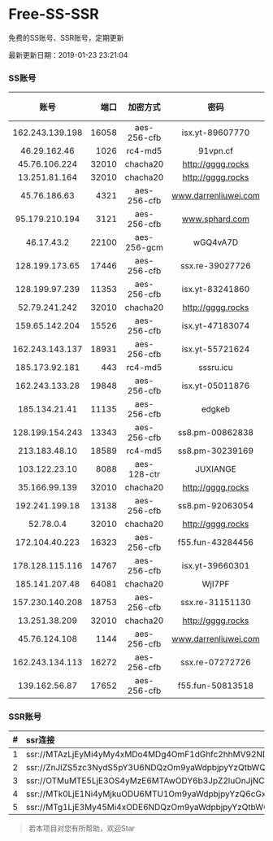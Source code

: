 # Free-SS-SSR

免费的SS账号、SSR账号，定期更新

最新更新日期：2019-01-23 23:21:04 

### SS账号

|账号|端口|加密方式|密码|更新时间|国家|
|:-----:|-----:|:----:|:----:|:----:|:----:|
|162.243.139.198|16058|aes-256-cfb|isx.yt-89607770|23:17:04|US|
|46.29.162.46|1026|rc4-md5|91vpn.cf|23:17:22|RU|
|45.76.106.224|32010|chacha20|http://gggg.rocks|23:17:12|JP|
|13.251.81.164|32010|chacha20|http://gggg.rocks|23:17:17|SG|
|45.76.186.63|4321|aes-256-cfb|www.darrenliuwei.com|23:17:15|SG|
|95.179.210.194|3121|aes-256-cfb|www.sphard.com|23:17:12|FR|
|46.17.43.2|22100|aes-256-gcm|wGQ4vA7D|23:17:13|RU|
|128.199.173.65|17446|aes-256-cfb|ssx.re-39027726|23:17:06|SG|
|128.199.97.239|11353|aes-256-cfb|isx.yt-83241860|23:17:05|SG|
|52.79.241.242|32010|chacha20|http://gggg.rocks|23:17:14|KR|
|159.65.142.204|15526|aes-256-cfb|isx.yt-47183074|23:17:05|SG|
|162.243.143.137|18931|aes-256-cfb|isx.yt-55721624|23:17:04|US|
|185.173.92.181|443|rc4-md5|sssru.icu|23:17:19|RU|
|162.243.133.28|19848|aes-256-cfb|isx.yt-05011876|23:17:04|US|
|185.134.21.41|11135|aes-256-cfb|edgkeb|23:17:14|GB|
|128.199.154.243|13343|aes-256-cfb|ss8.pm-00862838|23:17:06|SG|
|213.183.48.10|18589|rc4-md5|ss8.pm-30239169|23:17:05|RU|
|103.122.23.10|8088|aes-128-ctr|JUXIANGE|23:17:08|US|
|35.166.99.139|32010|chacha20|http://gggg.rocks|23:17:15|US|
|192.241.199.18|13138|aes-256-cfb|ss8.pm-92063054|23:17:05|US|
|52.78.0.4|32010|chacha20|http://gggg.rocks|23:17:13|KR|
|172.104.40.223|16323|aes-256-cfb|f55.fun-43284456|23:17:05|SG|
|178.128.115.116|14767|aes-256-cfb|isx.yt-39660301|23:17:05|SG|
|185.141.207.48|64081|chacha20|WjI7PF|23:17:14|GB|
|157.230.140.208|18753|aes-256-cfb|ssx.re-31151130|23:17:07|US|
|13.251.38.209|32010|chacha20|http://gggg.rocks|23:17:07|SG|
|45.76.124.108|1144|aes-256-cfb|www.darrenliuwei.com|23:17:07|AU|
|162.243.134.113|16272|aes-256-cfb|ssx.re-07272726|23:17:05|US|
|139.162.56.87|17652|aes-256-cfb|f55.fun-50813518|23:17:05|SG|


### SSR账号

|#|ssr连接|
|:-----|:-----|
|1|ssr://MTAzLjEyMi4yMy4xMDo4MDg4OmF1dGhfc2hhMV92NDphZXMtMTI4LWN0cjpwbGFpbjpTbFZZU1VGT1IwVS8_b2Jmc3BhcmFtPTVweTY1Wnk2NXJXTDZLLUVPbWgwZEhBNkx5OTBMbU51TDBWb1pHMVVlR1UmcHJvdG9wYXJhbT1NVERsaFlNeGRPYXpxT1dHakRwb2RIUndPaTh2ZEM1amJpOVNaVVZSV25oeiZyZW1hcmtzPVUxTlNWRTlQVEY5T2IyUmxPdVM2bXVXa3F1V2NzT1dNdWlBJmdyb3VwPVYxZFhMbE5UVWxOVVQwOU1Ma05QVFE|
|2|ssr://ZnJlZS5zc3NydS5pY3U6NDQzOm9yaWdpbjpyYzQtbWQ1Omh0dHBfc2ltcGxlOmMzTnpjblV1YVdOMS8_cmVtYXJrcz1VMU5TVkU5UFRGOU9iMlJsT3VTX2hPZTlsLWFXcnlBJmdyb3VwPVYxZFhMbE5UVWxOVVQwOU1Ma05QVFE|
|3|ssr://OTMuMTE5LjE3OS4yMzE6MTAwODY6b3JpZ2luOnJjNC1tZDUtNjpwbGFpbjpiV2xzZFhoby8_b2Jmc3BhcmFtPTVweTY1Wnk2NXJXTDZLLUVPbWgwZEhBNkx5OTBMbU51TDBWb1pHMVVlR1UmcHJvdG9wYXJhbT1NVERsaFlNeGRPYXpxT1dHakRwb2RIUndPaTh2ZEM1amJpOVNaVVZSV25oeiZyZW1hcmtzPVUxTlNWRTlQVEY5T2IyUmxPdWU5bC1tcHJPV3d2T1M2bWlBJmdyb3VwPVYxZFhMbE5UVWxOVVQwOU1Ma05QVFE|
|4|ssr://MTk0LjE1Ni4yMjkuODU6MTU1Om9yaWdpbjpyYzQ6cGxhaW46Ykc1amJnLz9yZW1hcmtzPVUxTlNWRTlQVEY5T2IyUmxPdVctdC1XYnZTQSZncm91cD1WMWRYTGxOVFVsTlVUMDlNTGtOUFRR|
|5|ssr://MTg1LjE3My45Mi4xODE6NDQzOm9yaWdpbjpyYzQtbWQ1OnBsYWluOmMzTnpjblV1YVdOMS8_cmVtYXJrcz1VMU5TVkU5UFRGOU9iMlJsT3VTX2hPZTlsLWFXcnlBJmdyb3VwPVYxZFhMbE5UVWxOVVQwOU1Ma05QVFE|


> 若本项目对您有所帮助，欢迎Star